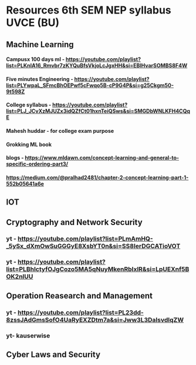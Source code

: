 # Resources 6th SEM NEP syllabus UVCE (BU)

## Machine Learning
#### Campusx 100 days ml - https://youtube.com/playlist?list=PLKnIA16_Rmvbr7zKYQuBfsVkjoLcJgxHH&si=EBlHvarSOMBS8F4W
#### Five minutes Engineering - https://youtube.com/playlist?list=PLYwpaL_SFmcBhOEPwf5cFwqo5B-cP9G4P&si=g25Ckgm50-9t598Z
#### College syllabus - https://youtube.com/playlist?list=PLJ_JCvXzMJUZx3idQZfCt01hxnTeiQSws&si=SMGDbWNLKFH4CQqE
#### Mahesh huddar - for college exam purpose
#### Grokking ML book 
#### blogs - https://www.mldawn.com/concept-learning-and-general-to-specific-ordering-part3/
#### https://medium.com/@pralhad2481/chapter-2-concept-learning-part-1-552b05641a6e

## IOT

## Cryptography and Network Security
### yt - https://youtube.com/playlist?list=PLmAmHQ-_5ySx_dXmOwSuGGGyE8XsbYT0n&si=SS8IerDGCATioVOT
### yt - https://youtube.com/playlist?list=PLBhIctyfOJgCozo5MA5qNuyMkenRbIxlR&si=LpUEXnf5BOK2nlUU

## Operation Reasearch and Management
### yt - https://youtube.com/playlist?list=PL23dd-8zssJAdGmsSofO4UaRyEXZDtm7a&si=Jww3L3DaIsvdlqZW
### yt- kauserwise 

## Cyber Laws and Security
